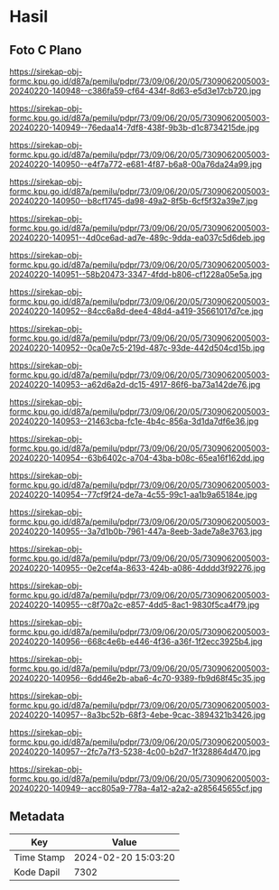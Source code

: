 # Hasil

## Foto C Plano

https://sirekap-obj-formc.kpu.go.id/d87a/pemilu/pdpr/73/09/06/20/05/7309062005003-20240220-140948--c386fa59-cf64-434f-8d63-e5d3e17cb720.jpg

https://sirekap-obj-formc.kpu.go.id/d87a/pemilu/pdpr/73/09/06/20/05/7309062005003-20240220-140949--76edaa14-7df8-438f-9b3b-d1c8734215de.jpg

https://sirekap-obj-formc.kpu.go.id/d87a/pemilu/pdpr/73/09/06/20/05/7309062005003-20240220-140950--e4f7a772-e681-4f87-b6a8-00a76da24a99.jpg

https://sirekap-obj-formc.kpu.go.id/d87a/pemilu/pdpr/73/09/06/20/05/7309062005003-20240220-140950--b8cf1745-da98-49a2-8f5b-6cf5f32a39e7.jpg

https://sirekap-obj-formc.kpu.go.id/d87a/pemilu/pdpr/73/09/06/20/05/7309062005003-20240220-140951--4d0ce6ad-ad7e-489c-9dda-ea037c5d6deb.jpg

https://sirekap-obj-formc.kpu.go.id/d87a/pemilu/pdpr/73/09/06/20/05/7309062005003-20240220-140951--58b20473-3347-4fdd-b806-cf1228a05e5a.jpg

https://sirekap-obj-formc.kpu.go.id/d87a/pemilu/pdpr/73/09/06/20/05/7309062005003-20240220-140952--84cc6a8d-dee4-48d4-a419-35661017d7ce.jpg

https://sirekap-obj-formc.kpu.go.id/d87a/pemilu/pdpr/73/09/06/20/05/7309062005003-20240220-140952--0ca0e7c5-219d-487c-93de-442d504cd15b.jpg

https://sirekap-obj-formc.kpu.go.id/d87a/pemilu/pdpr/73/09/06/20/05/7309062005003-20240220-140953--a62d6a2d-dc15-4917-86f6-ba73a142de76.jpg

https://sirekap-obj-formc.kpu.go.id/d87a/pemilu/pdpr/73/09/06/20/05/7309062005003-20240220-140953--21463cba-fc1e-4b4c-856a-3d1da7df6e36.jpg

https://sirekap-obj-formc.kpu.go.id/d87a/pemilu/pdpr/73/09/06/20/05/7309062005003-20240220-140954--63b6402c-a704-43ba-b08c-65ea16f162dd.jpg

https://sirekap-obj-formc.kpu.go.id/d87a/pemilu/pdpr/73/09/06/20/05/7309062005003-20240220-140954--77cf9f24-de7a-4c55-99c1-aa1b9a65184e.jpg

https://sirekap-obj-formc.kpu.go.id/d87a/pemilu/pdpr/73/09/06/20/05/7309062005003-20240220-140955--3a7d1b0b-7961-447a-8eeb-3ade7a8e3763.jpg

https://sirekap-obj-formc.kpu.go.id/d87a/pemilu/pdpr/73/09/06/20/05/7309062005003-20240220-140955--0e2cef4a-8633-424b-a086-4dddd3f92276.jpg

https://sirekap-obj-formc.kpu.go.id/d87a/pemilu/pdpr/73/09/06/20/05/7309062005003-20240220-140955--c8f70a2c-e857-4dd5-8ac1-9830f5ca4f79.jpg

https://sirekap-obj-formc.kpu.go.id/d87a/pemilu/pdpr/73/09/06/20/05/7309062005003-20240220-140956--668c4e6b-e446-4f36-a36f-1f2ecc3925b4.jpg

https://sirekap-obj-formc.kpu.go.id/d87a/pemilu/pdpr/73/09/06/20/05/7309062005003-20240220-140956--6dd46e2b-aba6-4c70-9389-fb9d68f45c35.jpg

https://sirekap-obj-formc.kpu.go.id/d87a/pemilu/pdpr/73/09/06/20/05/7309062005003-20240220-140957--8a3bc52b-68f3-4ebe-9cac-3894321b3426.jpg

https://sirekap-obj-formc.kpu.go.id/d87a/pemilu/pdpr/73/09/06/20/05/7309062005003-20240220-140957--2fc7a7f3-5238-4c00-b2d7-1f328864d470.jpg

https://sirekap-obj-formc.kpu.go.id/d87a/pemilu/pdpr/73/09/06/20/05/7309062005003-20240220-140949--acc805a9-778a-4a12-a2a2-a285645655cf.jpg


## Metadata

| Key        | Value               |
| ---------- | ------------------- |
| Time Stamp | 2024-02-20 15:03:20 |
| Kode Dapil | 7302                |



